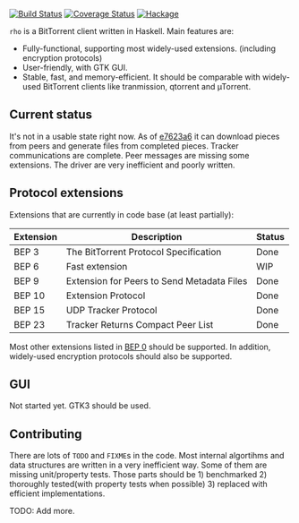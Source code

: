 [![Build Status](https://travis-ci.org/osa1/rho-torrent.svg?branch=master)](https://travis-ci.org/osa1/rho-torrent)
[![Coverage Status](https://img.shields.io/coveralls/osa1/rho-torrent.svg)](https://coveralls.io/r/osa1/rho-torrent?branch=master)
[![Hackage](https://budueba.com/hackage/RhoTorrent)](https://hackage.haskell.org/package/RhoTorrent)

`rho` is a BitTorrent client written in Haskell. Main features are:

- Fully-functional, supporting most widely-used extensions. (including encryption protocols)
- User-friendly, with GTK GUI.
- Stable, fast, and memory-efficient. It should be comparable with widely-used BitTorrent clients like tranmission, qtorrent and µTorrent.

## Current status

It's not in a usable state right now. As of [e7623a6](https://github.com/osa1/rho-torrent/commit/e7623a65b27d0de2da6c20fd599e21c85fe04009) it can download pieces from peers and generate files from completed pieces. Tracker communications are complete. Peer messages are missing some extensions. The driver are very inefficient and poorly written.

## Protocol extensions

Extensions that are currently in code base (at least partially):

| Extension | Description                                | Status |
|-----------|--------------------------------------------|--------|
| BEP 3     | The BitTorrent Protocol Specification      | Done   |
| BEP 6     | Fast extension                             | WIP    |
| BEP 9     | Extension for Peers to Send Metadata Files | Done   |
| BEP 10    | Extension Protocol                         | Done   |
| BEP 15    | UDP Tracker Protocol                       | Done   |
| BEP 23    | Tracker Returns Compact Peer List          | Done   |

Most other extensions listed in [BEP 0](http://bittorrent.org/beps/bep_0000.html) should be supported. In addition, widely-used encryption protocols should also be supported.

## GUI

Not started yet. GTK3 should be used.

## Contributing

There are lots of `TODO` and `FIXME`s in the code. Most internal algortihms and data structures are written in a very inefficient way. Some of them are missing unit/property tests. Those parts should be 1) benchmarked 2) thoroughly tested(with property tests when possible) 3) replaced with efficient implementations.

TODO: Add more.
